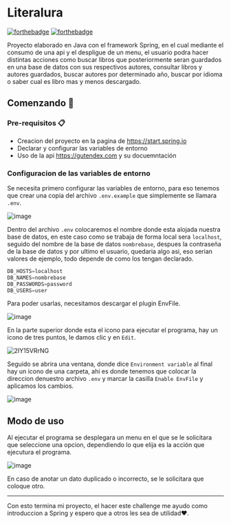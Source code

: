 # Literalura
[![forthebadge](https://forthebadge.com/images/badges/made-with-java.svg)](https://forthebadge.com) [![forthebadge](https://forthebadge.com/images/badges/built-with-love.svg)](https://forthebadge.com)

Proyecto elaborado en Java con el framework Spring, en el cual mediante el consumo de una api y el despligue de un menu, el usuario podra hacer distintas acciones como buscar libros que posteriormente seran guardados en una base de datos con sus respectivos autores, consultar libros y autores guardados, buscar autores por determinado año, buscar por idioma o saber cual es libro mas y menos descargado.
## Comenzando 🚀
### Pre-requisitos 📋
- Creacion del proyecto en la pagina de <link>https://start.spring.io</link>
- Declarar y configurar las variables de entorno
- Uso de la api <link>https://gutendex.com</link> y su docuemntación
### Configuracion de las variables de entorno
Se necesita primero configurar las variables de entorno, para eso tenemos que crear una copia del archivo `.env.example` que simplemente se llamara `.env`.

![image](https://github.com/Fredy-AZEP/literalura/assets/66339764/95e0ef70-70a5-43ed-87f8-a4b7f4aba808)

Dentro del archivo `.env` colocaremos el nombre donde esta alojada nuestra base de datos, en este caso como se trabaja de forma local sera `localhost`, seguido del nombre de la base de datos `nombrebase`, despues la contraseña de la base de datos y por ultimo el usuario, quedaria algo asi, eso serian valores de ejemplo, todo depende de como los tengan declarado.
```java
DB_HOSTS=localhost
DB_NAMES=nombrebase
DB_PASSWORDS=password
DB_USERS=user
```
Para poder usarlas, necesitamos descargar el plugin EnvFile.

![image](https://github.com/Fredy-AZEP/literalura/assets/66339764/a0ad9d6a-777f-4f70-8f14-0b2b85497958)

En la parte superior donde esta el icono para ejecutar el programa, hay un icono de tres puntos, le damos clic y en `Edit`.

![2IY15VRrNG](https://github.com/Fredy-AZEP/literalura/assets/66339764/cd386b59-475a-4e5b-be77-d499861b41de)

Seguido se abrira una ventana, donde dice `Environment variable` al final hay un icono de una carpeta, ahi es donde tenemos que colocar la direccion denuestro archivo `.env` y marcar la casilla `Enable EnvFile` y aplicamos los cambios.

![image](https://github.com/Fredy-AZEP/literalura/assets/66339764/1386c000-0f0e-48f2-9e2f-9e7973198c7e)

## Modo de uso
Al ejecutar el programa se desplegara un menu en el que se le solicitara que seleccione una opcion, dependiendo lo que elija es la acción que ejecutura el programa.

![image](https://github.com/Fredy-AZEP/literalura/assets/66339764/f5a1d69f-7ede-4c8d-b4c0-b18021fcd435)

En caso de anotar un dato duplicado o incorrecto, se le solicitara que coloque otro.


---
Con esto termina mi proyecto, el hacer este challenge me ayudo como introduccion a Spring y espero que a otros les sea de utilidad❤️.
